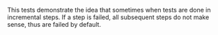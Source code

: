 This tests demonstrate the idea that sometimes when tests are done in
incremental steps. If a step is failed, all subsequent steps do not make
sense, thus are failed by default.
